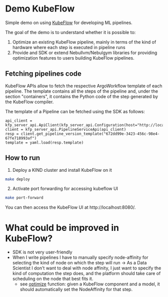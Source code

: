 # Demo KubeFlow
Simple demo on using [KubeFlow](https://www.kubeflow.org/) for developing ML pipelines.

The goal of the demo is to understand whether it is possible to:

1. Optimize an existing KubeFlow pipeline, mainly in terms of the kind of hardware where
each step is executed in pipeline runs
2. Provide and SDK or extend Nebullvm/Nebulgym libraries for providing optimization features
to users building KubeFlow pipelines.


## Fetching pipelines code
KubeFlow APIs allow to fetch the respective ArgoWorkflow template of each pipeline. The template contains all the steps 
of the pipeline and, under the section "containers", it contains the Python code of the step generated by the 
KubeFlow compiler.

The template of a Pipeline can be fetched using the SDK as follows:
```pyton
api_client = kfp_server_api.ApiClient(kfp_server_api.Configuration(host="http://localhost:8081"))
client = kfp_server_api.PipelineServiceApi(api_client)
resp = client.get_pipeline_version_template("672dd99e-3423-456c-98e4-67fe718993af")
template = yaml.load(resp.template)
```


## How to run
1. Deploy a KIND cluster and install KubeFlow on it
 
```bash
make deploy
```

2. Activate port forwarding for accessing kubeflow UI
```bash
make port-forward
```
You can then access the KubeFlow UI at http://localhost:8080/.


# What could be improved in KubeFlow?
- SDK is not very user-friendly
- When I write pipelines I have to manually specify node-affinity for selecting the kind of node on which the 
step will run -> As a Data Scientist I don't want to deal with node affinity, I just want to specify the kind 
of computation the step does, and the platform should take care of scheduling on the node that best fits it.
    - see [optimize](nebulnetes/__init__.py) function: given a KubeFlow component and a model, it should automatically
    set the NodeAffinity for that step.
